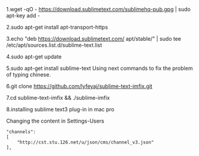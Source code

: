 1.wget -qO - https://download.sublimetext.com/sublimehq-pub.gpg | sudo apt-key add -

2.sudo apt-get install apt-transport-https

3.echo "deb https://download.sublimetext.com/ apt/stable/" | sudo tee /etc/apt/sources.list.d/sublime-text.list

4.sudo apt-get update

5.sudo apt-get install sublime-text 
	Using next commands to fix the problem of typing chinese.

6.git clone https://github.com/lyfeyaj/sublime-text-imfix.git

7.cd sublime-text-imfix && ./sublime-imfix

8.installing sublime text3 plug-in in mac pro

Changing the content in Settings-Users

	"channels":
	[
		"http://cst.stu.126.net/u/json/cms/channel_v3.json"
	],
	